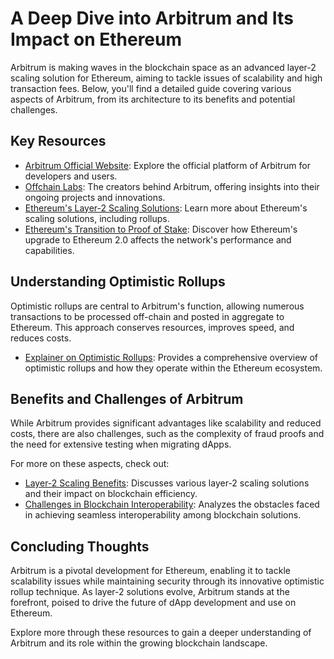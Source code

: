 # A Deep Dive into Arbitrum and Its Impact on Ethereum

Arbitrum is making waves in the blockchain space as an advanced layer-2 scaling solution for Ethereum, aiming to tackle issues of scalability and high transaction fees. Below, you'll find a detailed guide covering various aspects of Arbitrum, from its architecture to its benefits and potential challenges.

## Key Resources

- [Arbitrum Official Website](https://arbitrum.io/): Explore the official platform of Arbitrum for developers and users.
- [Offchain Labs](https://www.offchainlabs.com/): The creators behind Arbitrum, offering insights into their ongoing projects and innovations.
- [Ethereum's Layer-2 Scaling Solutions](https://ethereum.org/en/developers/docs/scaling/layer-2-rollups/): Learn more about Ethereum's scaling solutions, including rollups.
- [Ethereum's Transition to Proof of Stake](https://ethereum.org/en/upgrades/): Discover how Ethereum's upgrade to Ethereum 2.0 affects the network's performance and capabilities.

## Understanding Optimistic Rollups

Optimistic rollups are central to Arbitrum's function, allowing numerous transactions to be processed off-chain and posted in aggregate to Ethereum. This approach conserves resources, improves speed, and reduces costs.

- [Explainer on Optimistic Rollups](https://ethereum.org/en/developers/docs/layer-2-scaling/rollups/): Provides a comprehensive overview of optimistic rollups and how they operate within the Ethereum ecosystem.

## Benefits and Challenges of Arbitrum

While Arbitrum provides significant advantages like scalability and reduced costs, there are also challenges, such as the complexity of fraud proofs and the need for extensive testing when migrating dApps.

For more on these aspects, check out:

- [Layer-2 Scaling Benefits](https://consensys.net/blog/blockchain-explained/layer-2-scaling-solutions-benefits-drawbacks/): Discusses various layer-2 scaling solutions and their impact on blockchain efficiency.
- [Challenges in Blockchain Interoperability](https://www.coindesk.com/research/reports/the-challenges-and-solutions-to-blockchain-interoperability/): Analyzes the obstacles faced in achieving seamless interoperability among blockchain solutions.

## Concluding Thoughts

Arbitrum is a pivotal development for Ethereum, enabling it to tackle scalability issues while maintaining security through its innovative optimistic rollup technique. As layer-2 solutions evolve, Arbitrum stands at the forefront, poised to drive the future of dApp development and use on Ethereum.

Explore more through these resources to gain a deeper understanding of Arbitrum and its role within the growing blockchain landscape.